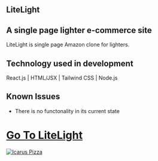 ## **LiteLight**

## A single page lighter e-commerce site
LiteLight is single page Amazon clone for lighters.

## Technology used in development
React.js | HTML/JSX | Tailwind CSS | Node.js

## Known Issues
- There is no functonality in its current state 

# [**Go To LiteLight**](https://litelight.vercel.app/)

[![Icarus Pizza](https://i.imgur.com/DVqmPuQ.jpg)](https://litelight.vercel.app/)

